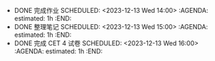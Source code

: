 - DONE 完成作业
  SCHEDULED: <2023-12-13 Wed 14:00>
  :AGENDA:
  estimated: 1h
  :END:
- DONE 整理笔记
  SCHEDULED: <2023-12-13 Wed 15:00>
  :AGENDA:
  estimated: 1h
  :END:
- DONE 完成 CET 4 试卷
  SCHEDULED: <2023-12-13 Wed 16:00>
  :AGENDA:
  estimated: 1h
  :END: